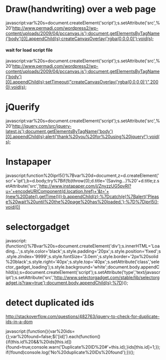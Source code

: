 # Draw(handwriting) over a web page
javascript:var%20s=document.createElement('script');s.setAttribute('src',%20'http://www.permadi.com/wordpress2/wp-content/uploads/2009/04/pccanvas.js');document.getElementsByTagName('body')[0].appendChild(s);createCanvasOverlay('rgba(0,0,0,0)');void(s);
#### wait for load script file
javascript:var%20s=document.createElement('script');s.setAttribute('src',%20'http://www.permadi.com/wordpress2/wp-content/uploads/2009/04/pccanvas.js');document.getElementsByTagName('body')[0].appendChild(s);setTimeout("createCanvasOverlay('rgba(0,0,0,0)')",2000);void(s);

# jQuerify
javascript:var%20s=document.createElement('script');s.setAttribute('src',%20'http://jquery.com/src/jquery-latest.js');document.getElementsByTagName('body')[0].appendChild(s);alert('thank%20you%20for%20using%20jquery!');void(s);

# Instapaper
javascript:function%20iprl5()%7Bvar%20d=document,z=d.createElement('scr'+'ipt'),b=d.body;try%7Bif(!b)throw(0);d.title='(Saving...)%20'+d.title;z.setAttribute('src','http://www.instapaper.com/j/ZnyzzUG5pvRI?u='+encodeURIComponent(d.location.href)+'&t='+(new%20Date().getTime()));b.appendChild(z);%7Dcatch(e)%7Balert('Please%20wait%20until%20the%20page%20has%20loaded.');%7D%7Diprl5();void(0)

# selectorgadget
javascript:(function()%7Bvar%20s=document.createElement('div');s.innerHTML='Loading...';s.style.color='black';s.style.padding='20px';s.style.position='fixed';s.style.zIndex='9999';s.style.fontSize='3.0em';s.style.border='2px%20solid%20black';s.style.right='40px';s.style.top='40px';s.setAttribute('class','selector_gadget_loading');s.style.background='white';document.body.appendChild(s);s=document.createElement('script');s.setAttribute('type','text/javascript');s.setAttribute('src','http://www.selectorgadget.com/stable/lib/selectorgadget.js?raw=true');document.body.appendChild(s);%7D)();

# detect duplicated ids

<http://stackoverflow.com/questions/482763/jquery-to-check-for-duplicate-ids-in-a-dom>

javascript:(function(){var%20ids={};var%20found=false;$('[id]').each(function(){if(this.id%20&&%20ids[this.id]){found=true;console.warn('Duplicate%20ID%20#'+this.id);}ids[this.id]=1;});if(!found)console.log('No%20duplicate%20IDs%20found');})();


